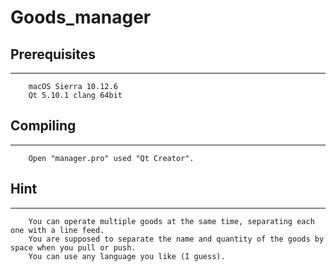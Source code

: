 # Goods_manager

## Prerequisites
-------------
        macOS Sierra 10.12.6
        Qt 5.10.1 clang 64bit

## Compiling
-------------
        Open "manager.pro" used "Qt Creator".

## Hint
-------------
        You can operate multiple goods at the same time, separating each one with a line feed.
        You are supposed to separate the name and quantity of the goods by space when you pull or push.
        You can use any language you like (I guess).